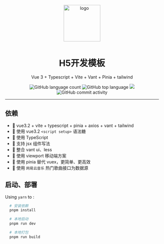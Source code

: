 <p align="center">
    <img alt="logo" src="https://freely.vercel.app/favicon.ico" width="120" height="120" style="margin-bottom: 10px;">
</p>
<h1 align="center">H5开发模板</h1>

<p align="center">Vue 3 + Typescript + Vite + Vant + Pinia + tailwind </p>

<p align="center">
    <img alt="GitHub language count" src="https://img.shields.io/github/languages/count/kingfront/vite_vue3_ts" />
    <img src="https://img.shields.io/github/languages/top/kingfront/vite_vue3_ts?style=flat-square&color=green"  alt="GitHub top language" />
    <img src="https://img.shields.io/badge/dynamic/json?color=green&label=github&query=%24.data.totalSubs&url=https%3A%2F%2Fapi.spencerwoo.com%2Fsubstats%2F%3Fsource%3Dgithub%26queryKey%3Dkingfront&style=flat-square&logo=github" />
    <img alt="GitHub commit activity" src="https://img.shields.io/github/commit-activity/m/kingfront/vite_vue3_ts?color=yellow">
</p>


---

## 依赖

- 🚀 vue3.2 + vite + typescript + pinia + axios + vant + tailwind
- 💪 使用 vue3.2 `<script setup>` 语法糖
- 💪 使用 TypeScript
- 🍭 支持 jsx 组件写法
- 🍭 整合 vant ui、less
- 🍭 使用 viewport 移动端方案
- 🍭 使用 pinia 替代 vuex，更简单、更高效
- 🍭 使用 `网易云音乐` 热门歌曲接口为数据源

## 启动、部署

Using `yarn` to :

```bash
  # 安装依赖
  pnpm install

  # 本地启动
  pnpm run dev

  # 本地打包
  pnpm run build

```

